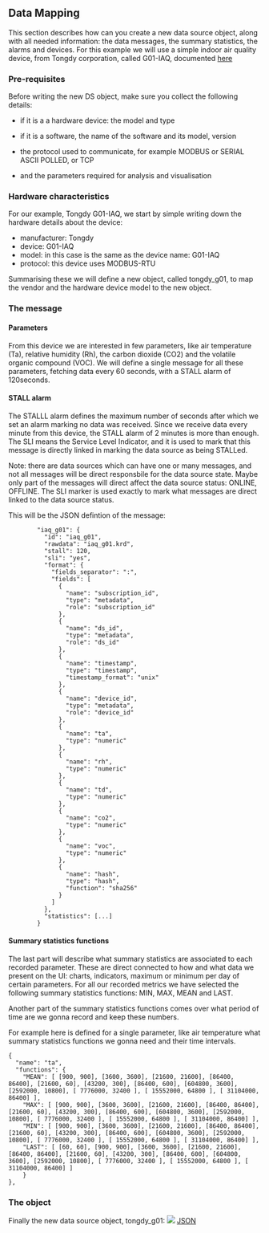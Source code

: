 ## Data Mapping

This section describes how can you create a new data source object, along with all needed 
information: the data messages, the summary statistics, the alarms and devices. For this 
example we will use a simple indoor air quality device, from Tongdy corporation, called
G01-IAQ, documented [here][1]

### Pre-requisites

Before writing the new DS object, make sure you collect the following details:

 * if it is a a hardware device: the model and type
 
 * if it is a software, the name of the software and its model, version
 
 * the protocol used to communicate, for example MODBUS or SERIAL ASCII POLLED, or TCP
 
 * and the parameters required for analysis and visualisation

### Hardware characteristics

For our example, Tongdy G01-IAQ, we start by simple writing down the hardware details 
about the device:

 * manufacturer: Tongdy
 * device: G01-IAQ
 * model: in this case is the same as the device name: G01-IAQ
 * protocol: this device uses MODBUS-RTU

Summarising these we will define a new object, called tongdy_g01, to map the vendor and
the hardware device model to the new object.

### The message

#### Parameters

From this device we are interested in few parameters, like air temperature (Ta), relative 
humidity (Rh), the carbon dioxide (CO2) and the volatile organic compound (VOC). We will
define a single message for all these parameters, fetching data every 60 seconds, with
a STALL alarm of 120seconds. 

#### STALL alarm

The STALLL alarm defines the maximum number of seconds after which we set an alarm marking
no data was received. Since we receive data every minute from this device, the STALL alarm
of 2 minutes is more than enough. The SLI means the Service Level Indicator, and it is
used to mark that this message is directly linked in marking the data source as being 
STALLed. 

Note: there are data sources which can have one or many messages, and not all messages
will be direct responsbile for the data source state. Maybe only part of the messages
will direct affect the data source status: ONLINE, OFFLINE. The SLI marker is used exactly
to mark what messages are direct linked to the data source status.

This will be the JSON defintion of the message:

```
        "iaq_g01": {
          "id": "iaq_g01",
          "rawdata": "iaq_g01.krd",
          "stall": 120,
          "sli": "yes",
          "format": {
            "fields_separator": ":",
            "fields": [
              {
                "name": "subscription_id",
                "type": "metadata",
                "role": "subscription_id"
              },
              {
                "name": "ds_id",
                "type": "metadata",
                "role": "ds_id"
              },
              {
                "name": "timestamp",
                "type": "timestamp",
                "timestamp_format": "unix"
              },
              {
                "name": "device_id",
                "type": "metadata",
                "role": "device_id"
              },
              {
                "name": "ta",
                "type": "numeric"
              },
              {
                "name": "rh",
                "type": "numeric"
              },
              {
                "name": "td",
                "type": "numeric"
              },
              {
                "name": "co2",
                "type": "numeric"
              },
              {
                "name": "voc",
                "type": "numeric"
              },
              {
                "name": "hash",
                "type": "hash",
                "function": "sha256"
              }
            ]
          },
          "statistics": [...]
        }
```

#### Summary statistics functions

The last part will describe what summary statistics are associated to each recorded 
parameter. These are direct connected to how and what data we present on the UI: charts,
indicators, maximum or minimum per day of certain parameters. For all our recorded metrics
we have selected the following summary statistics functions: MIN, MAX, MEAN and LAST.

Another part of the summary statistics functions comes over what period of time are we
gonna record and keep these numbers. 

For example here is defined for a single parameter, like air temperature what summary 
statistics functions we gonna need and their time intervals.

```
{
  "name": "ta",
  "functions": {
    "MEAN": [ [900, 900], [3600, 3600], [21600, 21600], [86400, 86400], [21600, 60], [43200, 300], [86400, 600], [604800, 3600], [2592000, 10800], [ 7776000, 32400 ], [ 15552000, 64800 ], [ 31104000, 86400] ],
    "MAX": [ [900, 900], [3600, 3600], [21600, 21600], [86400, 86400], [21600, 60], [43200, 300], [86400, 600], [604800, 3600], [2592000, 10800], [ 7776000, 32400 ], [ 15552000, 64800 ], [ 31104000, 86400] ],
    "MIN": [ [900, 900], [3600, 3600], [21600, 21600], [86400, 86400], [21600, 60], [43200, 300], [86400, 600], [604800, 3600], [2592000, 10800], [ 7776000, 32400 ], [ 15552000, 64800 ], [ 31104000, 86400] ],
    "LAST": [ [60, 60], [900, 900], [3600, 3600], [21600, 21600], [86400, 86400], [21600, 60], [43200, 300], [86400, 600], [604800, 3600], [2592000, 10800], [ 7776000, 32400 ], [ 15552000, 64800 ], [ 31104000, 86400] ]
    }
},
```


### The object

Finally the new data source object, tongdy_g01: 
![](https://github.com/sparvu/lmo/blob/master/docs/img/Tongdy.G01.DS.svg) 
[JSON](tongdy.g01.json)

[1]: http://en.tongdy.com/a/COjiancechanpin/44.html
